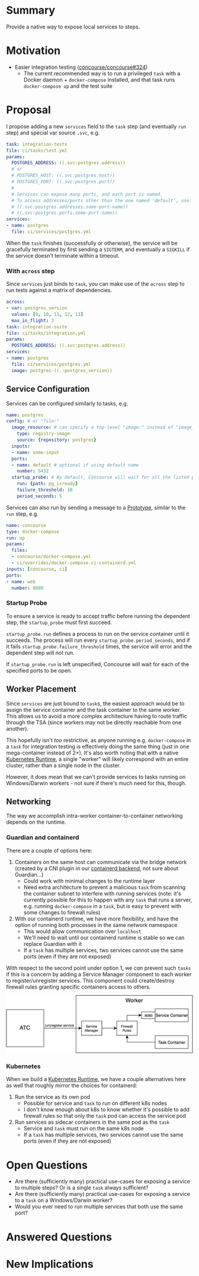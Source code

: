 # Summary

Provide a native way to expose local services to steps.

# Motivation

* Easier integration testing ([concourse/concourse#324](https://github.com/concourse/concourse/issues/324))
  * The current recommended way is to run a privileged `task` with a Docker daemon + `docker-compose` installed, and that task runs `docker-compose up` and the test suite

# Proposal

I propose adding a new `services` field to the `task` step (and eventually `run` step) and special var source `.svc`, e.g.

```yaml
task: integration-tests
file: ci/tasks/test.yml
params:
  POSTGRES_ADDRESS: ((.svc:postgres.address))
  # or
  # POSTGRES_HOST: ((.svc:postgres.host))
  # POSTGRES_PORT: ((.svc:postgres.port))
  # 
  # Services can expose many ports, and each port is named.
  # To access addresses/ports other than the one named 'default', use:
  # ((.svc:postgres.addresses.some-port-name))
  # ((.svc:postgres.ports.some-port-name))
services:
- name: postgres
  file: ci/services/postgres.yml
```

When the `task` finishes (successfully or otherwise), the service will be gracefully terminated by first sending a `SIGTERM`, and eventually a `SIGKILL` if the service doesn't terminate within a timeout.

### With `across` step

Since `services` just binds to `task`, you can make use of the `across` step to run tests against a matrix of dependencies.

```yaml
across:
- var: postgres_version
  values: [9, 10, 11, 12, 13]
  max_in_flight: 3
task: integration-suite
file: ci/tasks/integration.yml
params:
  POSTGRES_ADDRESS: ((.svc:postgres.address))
services:
- name: postgres
  file: ci/services/postgres.yml
  image: postgres-((.:postgres_version))
```

## Service Configuration

Services can be configured similarly to tasks, e.g.

```yaml
name: postgres
config: # or "file:"
  image_resource: # can specify a top-level "image:" instead of "image_resource:"
    type: registry-image
    source: {repository: postgres}
  inputs:
  - name: some-input
  ports:
  - name: default # optional if using default name
    number: 5432
  startup_probe: # By default, Concourse will wait for all the listed ports to be open
    run: {path: pg_isready}
    failure_threshold: 10
    period_seconds: 5
```

Services can also run by sending a message to a [Prototype], similar to the `run` step, e.g.

```yaml
name: concourse
type: docker-compose
run: up
params:
  files:
  - concourse/docker-compose.yml
  - ci/overrides/docker-compose.ci-containerd.yml
inputs: [concourse, ci]
ports:
- name: web
  number: 8080
```

### Startup Probe

To ensure a service is ready to accept traffic before running the dependent step, the `startup_probe` must first succeed.

`startup_probe.run` defines a process to run on the service container until it succeeds. The process will run every `startup_probe.period_seconds`, and if it fails `startup_probe.failure_threshold` times, the service will error and the dependent step will not run.

If `startup_probe.run` is left unspecified, Concourse will wait for each of the specified ports to be open.

## Worker Placement

Since `services` are just bound to `task`s, the easiest approach would be to assign the service container and the task container to the same worker. This allows us to avoid a more complex architecture having to route traffic through the TSA (since workers may not be directly reachable from one another).

This hopefully isn't *too* restrictive, as anyone running e.g. `docker-compose` in a `task` for integration testing is effectively doing the same thing (just in one mega-container instead of 2+). It's also worth noting that with a native [Kubernetes Runtime], a single "worker" will likely correspond with an entire cluster, rather than a single node in the cluster.

However, it does mean that we can't provide services to tasks running on Windows/Darwin workers - not sure if there's much need for this, though.

## Networking

The way we accomplish intra-worker container-to-container networking depends on the runtime.

### Guardian and containerd

There are a couple of options here:

1. Containers on the same host can communicate via the bridge network (created by a CNI plugin in our [containerd backend], not sure about Guardian...)
    * Could work with minimal changes to the runtime layer
    * Need extra architecture to prevent a malicious `task` from scanning the container subnet to interfere with running services (note: it's currently possible for this to happen with any `task` that runs a server, e.g. running `docker-compose` in a `task`, but is easy to prevent with some changes to firewall rules)
2. With our containerd runtime, we have more flexibility, and have the option of running both processes in the same network namespace
    * This would allow communication over `localhost`
    * We'll need to wait until our containerd runtime is stable so we can replace Guardian with it
    * If a `task` has multiple services, two services cannot use the same ports (even if they are not exposed)

With respect to the second point under option 1, we *can* prevent such `tasks` if this is a concern by adding a Service Manager component to each worker to register/unregister services. This component could create/destroy firewall rules granting specific containers access to others.

![Service Manager overview](./service-manager.png)

### Kubernetes

When we build a [Kubernetes Runtime], we have a couple alternatives here as well that roughly mirror the choices for containerd:

1. Run the service as its own pod
    * Possible for service and `task` to run on different k8s nodes
    * I don't know enough about k8s to know whether it's possible to add firewall rules so that only the `task` pod can access the service pod
2. Run services as sidecar containers in the same pod as the `task`
    * Service and `task` must run on the same k8s node
    * If a `task` has multiple services, two services cannot use the same ports (even if they are not exposed)

# Open Questions

* Are there (sufficiently many) practical use-cases for exposing a service to multiple steps? Or is a single `task` always sufficient?
* Are there (sufficiently many) practical use-cases for exposing a service to a `task` on a Windows/Darwin worker?
* Would you ever need to run multiple services that both use the same port?

# Answered Questions

# New Implications





[Prototype]: https://github.com/concourse/rfcs/blob/master/037-prototypes/proposal.md
[Kubernetes Runtime]: https://github.com/concourse/rfcs/blob/075-k8s-runtime/075-k8s-runtime/proposal.md
[containerd backend]: https://github.com/concourse/concourse/blob/27e1d83fd3d24d22a1a8d9c83823d608fae63f4a/worker/runtime/cni_network.go#L66-L80
